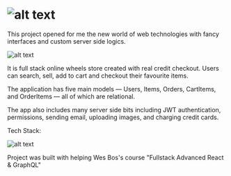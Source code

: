 # ![alt text](https://i.imgur.com/d4Ezufz.png)

This project opened for me the new world of web technologies with fancy interfaces and custom server side logics.

![alt text](https://i.imgur.com/1Hs5zvs.png)

It is full stack online wheels store created with real credit checkout. Users can search, sell, add to cart and checkout their favourite items.

The application has five main models — Users, Items, Orders, CartItems, and OrderItems — all of which are relational.

The app also includes many server side bits including JWT authentication, permissions, sending email, uploading images, and charging credit cards.

Tech Stack:

![alt text](https://i.imgur.com/k8apybI.png)

Project was built with helping Wes Bos's course "Fullstack Advanced React & GraphQL"
